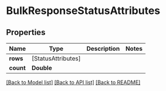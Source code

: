 # BulkResponseStatusAttributes

## Properties
Name | Type | Description | Notes
------------ | ------------- | ------------- | -------------
**rows** | [StatusAttributes] |  | 
**count** | **Double** |  | 

[[Back to Model list]](../README.md#documentation-for-models) [[Back to API list]](../README.md#documentation-for-api-endpoints) [[Back to README]](../README.md)


